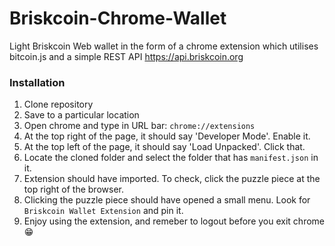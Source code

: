 # Briskcoin-Chrome-Wallet
Light Briskcoin Web wallet in the form of a chrome extension which utilises bitcoin.js and a simple REST API https://api.briskcoin.org


### Installation

1. Clone repository
2. Save to a particular location
3. Open chrome and type in URL bar: `chrome://extensions`
4. At the top right of the page, it should say 'Developer Mode'. Enable it.
5. At the top left of the page, it should say 'Load Unpacked'. Click that.
6. Locate the cloned folder and select the folder that has `manifest.json` in it.
7. Extension should have imported. To check, click the puzzle piece at the top right of the browser.
8. Clicking the puzzle piece should have opened a small menu. Look for `Briskcoin Wallet Extension` and pin it.
9. Enjoy using the extension, and remeber to logout before you exit chrome :grin:

